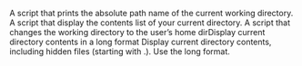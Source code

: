 A script that prints the absolute path name of the current working directory.
A script that display the contents list of your current directory.
A script that changes the working directory to the user’s home dirDisplay current directory contents in a long format
Display current directory contents, including hidden files (starting with .). Use the long format.

